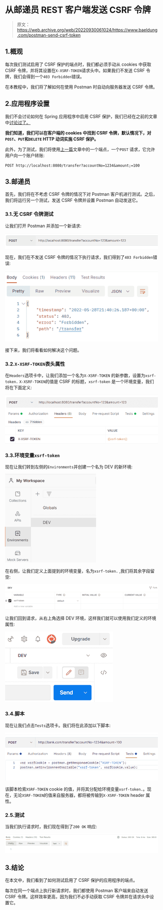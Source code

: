 # 从邮递员 REST 客户端发送 CSRF 令牌

> 原文：<https://web.archive.org/web/20220930061024/https://www.baeldung.com/postman-send-csrf-token>

## 1.概观

每次我们测试启用了 CSRF 保护的端点时，我们都必须手动从 cookies 中获取 CSRF 令牌，并将其设置在`X-XSRF-TOKEN`请求头中。如果我们不发送 CSRF 令牌，我们会得到一个`403 Forbidden`错误。

在本教程中，我们将了解如何在使用 Postman 时自动向服务器发送 CSRF 令牌。

## 2.应用程序设置

我们不会讨论如何在 Spring 应用程序中启用 CSRF 保护，我们已经在之前的文章中[讨论过了。](/web/20221006032131/https://www.baeldung.com/spring-security-csrf)

**我们知道，我们可以在客户端的 cookies 中找到 CSRF 令牌，默认情况下，对`POST`、`PUT`和`DELETE` HTTP 动词实施 CSRF 保护。**

此外，为了测试，我们将使用[上一篇](/web/20221006032131/https://www.baeldung.com/spring-security-csrf)文章中的一个端点，一个`POST` 请求，它允许用户向一个账户转账:

`POST http://localhost:8080/transfer?accountNo=1234&amount;=100`

## 3.邮递员

首先，我们将在不考虑 CSRF 令牌的情况下对 Postman 客户机进行测试。之后，我们将运行另一个测试，发送 CSRF 令牌并设置 Postman 自动发送它。

### 3.1.无 CSRF 令牌测试

让我们打开 Postman 并添加一个新请求:

[![](img/1ca1f7fdad3b1662debc9d035104b4e8.png)](/web/20221006032131/https://www.baeldung.com/wp-content/uploads/2022/06/request.png)

现在，我们在不发送 CSRF 令牌的情况下执行请求，我们得到了`403 Forbidden`错误:

[![](img/9741ca59c547fa63c6aaad563389c604.png)](/web/20221006032131/https://www.baeldung.com/wp-content/uploads/2022/06/forbidden.png)

接下来，我们将看看如何解决这个问题。

### 3.2.`X-XSRF-TOKEN`表头属性

在`Headers`选项卡中，让我们添加一个名为`X-XSRF-TOKEN` 的新参数，设置为`xsrf-token.` `X-XSRF-TOKEN`的值是 CSRF 的标题，`xsrf-token` 是一个环境变量，我们将在下面定义:

[![](img/f8d5c04a285f944f12550acd9c0d93b8.png)](/web/20221006032131/https://www.baeldung.com/wp-content/uploads/2022/06/header.png)

### 3.3.环境变量`xsrf-token`

现在让我们转到左侧的`Environments`并创建一个名为 DEV 的新环境:

[![](img/c3bb63044baea3842efbba2da42f054d.png)](/web/20221006032131/https://www.baeldung.com/wp-content/uploads/2022/06/env.png)

在右侧，让我们定义上面提到的环境变量，名为`xsrf-token.` ,我们将其余字段留空:

[![](img/b746b38f90d02262eb5ebf1497655da0.png)](/web/20221006032131/https://www.baeldung.com/wp-content/uploads/2022/06/env_variable.png)

让我们回到请求，从右上角选择 DEV 环境，这样我们就可以使用我们定义的环境属性:

[![](img/661dece4e3006c1ddbe5810d5658c8b3.png)](/web/20221006032131/https://www.baeldung.com/wp-content/uploads/2022/06/dev.png)

### 3.4.脚本

现在让我们点击`Tests`选项卡。我们将在此添加以下脚本:

[![](img/d674b2a9106a200c9bc00bbc84876df5.png)](/web/20221006032131/https://www.baeldung.com/wp-content/uploads/2022/06/tests.png)

该脚本检索`XSRF-TOKEN` cookie 的值，并将其分配给环境变量`xsrf-token.`。现在，无论`XSRF-TOKEN`的值来自服务器，都将被传输到`X-XSRF-TOKEN` header 属性。

### 2.5.测试

当我们执行请求时，我们现在得到了`200 OK` 响应:

[![](img/6500b083665b8e4d3b2d6408acded5d9.png)](/web/20221006032131/https://www.baeldung.com/wp-content/uploads/2022/06/result.png)

## 3.结论

在本文中，我们看到了如何测试启用了 CSRF 保护的应用程序的端点。

每次在同一个端点上执行新请求时，我们都使用 Postman 客户端来自动发送 CSRF 令牌。这样效率更高，因为我们不必手动获取 CSRF 令牌并在请求头中设置它。